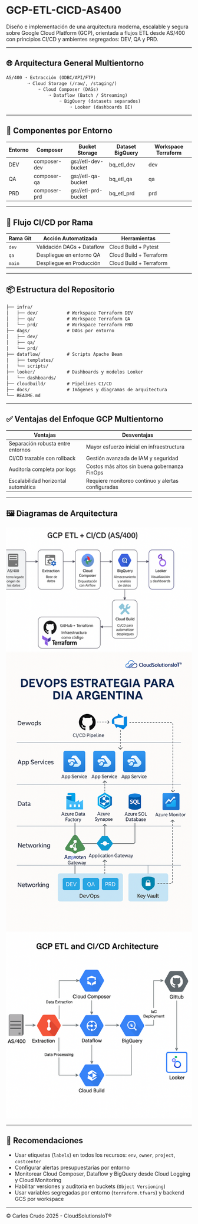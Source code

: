 
# GCP-ETL-CICD-AS400

Diseño e implementación de una arquitectura moderna, escalable y segura sobre Google Cloud Platform (GCP), orientada a flujos ETL desde AS/400 con principios CI/CD y ambientes segregados: DEV, QA y PRD.

---

## 🌐 Arquitectura General Multientorno

```
AS/400 ➝ Extracción (ODBC/API/FTP)
        ➝ Cloud Storage (/raw/, /staging/)
            ➝ Cloud Composer (DAGs)
                ➝ Dataflow (Batch / Streaming)
                    ➝ BigQuery (datasets separados)
                        ➝ Looker (dashboards BI)
```

---

## 🧱 Componentes por Entorno

| Entorno | Composer     | Bucket Storage       | Dataset BigQuery | Workspace Terraform |
| ------- | ------------ | -------------------- | ---------------- | ------------------- |
| DEV     | composer-dev | gs://etl-dev-bucket | bq_etl_dev     | dev                 |
| QA      | composer-qa  | gs://etl-qa-bucket  | bq_etl_qa      | qa                  |
| PRD     | composer-prd | gs://etl-prd-bucket | bq_etl_prd     | prd                 |

---

## 🔁 Flujo CI/CD por Rama

| Rama Git | Acción Automatizada        | Herramientas            |
| -------- | -------------------------- | ----------------------- |
| `dev`    | Validación DAGs + Dataflow | Cloud Build + Pytest    |
| `qa`     | Despliegue en entorno QA   | Cloud Build + Terraform |
| `main`   | Despliegue en Producción   | Cloud Build + Terraform |

---

## 📦 Estructura del Repositorio

```
├── infra/
│   ├── dev/           # Workspace Terraform DEV
│   ├── qa/            # Workspace Terraform QA
│   └── prd/           # Workspace Terraform PRD
├── dags/              # DAGs por entorno
│   ├── dev/
│   ├── qa/
│   └── prd/
├── dataflow/          # Scripts Apache Beam
│   ├── templates/
│   └── scripts/
├── looker/            # Dashboards y modelos Looker
│   └── dashboards/
├── cloudbuild/        # Pipelines CI/CD
├── docs/              # Imágenes y diagramas de arquitectura
└── README.md
```

---

## ✅ Ventajas del Enfoque GCP Multientorno

| Ventajas                            | Desventajas                                        |
| ----------------------------------- | -------------------------------------------------- |
| Separación robusta entre entornos   | Mayor esfuerzo inicial en infraestructura          |
| CI/CD trazable con rollback         | Gestión avanzada de IAM y seguridad                |
| Auditoría completa por logs         | Costos más altos sin buena gobernanza FinOps       |
| Escalabilidad horizontal automática | Requiere monitoreo continuo y alertas configuradas |

---

## 🖼️ Diagramas de Arquitectura

![Layout general GCP](docs/Layout_GCP.png)  
![Layout ETL 10 julio](docs/Layout_10_jul_2025.png)  
![Resumen GCP](docs/GCP.png)

---

## 📌 Recomendaciones

- Usar etiquetas (`labels`) en todos los recursos: `env`, `owner`, `project`, `costcenter`
- Configurar alertas presupuestarias por entorno
- Monitorear Cloud Composer, Dataflow y BigQuery desde Cloud Logging y Cloud Monitoring
- Habilitar versiones y auditoría en buckets (`Object Versioning`)
- Usar variables segregadas por entorno (`terraform.tfvars`) y backend GCS por workspace

---

© Carlos Crudo 2025 - CloudSolutionsIoT®
